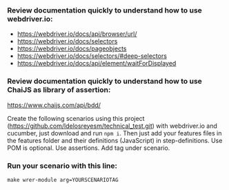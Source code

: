 ### Review documentation quickly to understand how to use webdriver.io:
* https://webdriver.io/docs/api/browser/url/
* https://webdriver.io/docs/selectors
* https://webdriver.io/docs/pageobjects
* https://webdriver.io/docs/selectors/#deep-selectors
* https://webdriver.io/docs/api/element/waitForDisplayed

### Review documentation quickly to understand how to use ChaiJS as library of assertion:
https://www.chaijs.com/api/bdd/

Create the following scenarios using this project (https://github.com/ldelosreyesm/technical_test.git) with webdriver.io and cucumber, just download and run `npm i`.
Then just add your features files in the features folder and their definitions (JavaScript) in step-definitions. Use POM is optional. 
Use assertions.
Add tag under scenario.

### Run your scenario with this line:
`make wrer-module arg=YOURSCENARIOTAG`
